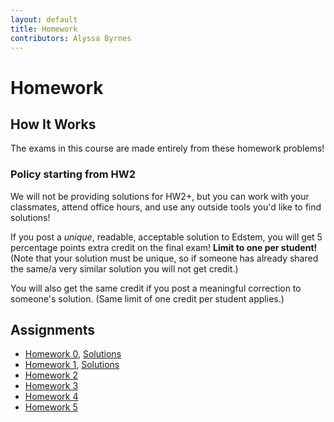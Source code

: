 ```yaml
---
layout: default
title: Homework
contributors: Alyssa Byrnes
---
```


# Homework

## How It Works

The exams in this course are made entirely from these homework problems! 

### Policy starting from HW2

We will not be providing solutions for HW2+, but you can work with your classmates, attend office hours, and use any outside tools you'd like to find solutions! 

If you post a *unique*, readable, acceptable solution to Edstem, you will get 5 percentage points extra credit on the final exam! **Limit to one per student!** (Note that your solution must be unique, so if someone has already shared the same/a very similar solution you will not get credit.)

You will also get the same credit if you post a meaningful correction to someone's solution. (Same limit of one credit per student applies.)

## Assignments

* [Homework 0](/comp455/static/HW/HW0.pdf), [Solutions](/comp455/static/HW/HW0-solutions.pdf)
* [Homework 1](/comp455/static/HW/HW1.pdf), [Solutions](/comp455/static/HW/HW1-solutions.pdf)
* [Homework 2](/comp455/static/HW/HW2.pdf)
* [Homework 3](/comp455/static/HW/HW3.pdf)
* [Homework 4](/comp455/static/HW/HW4.pdf)
* [Homework 5](/comp455/static/HW/HW5.pdf)
